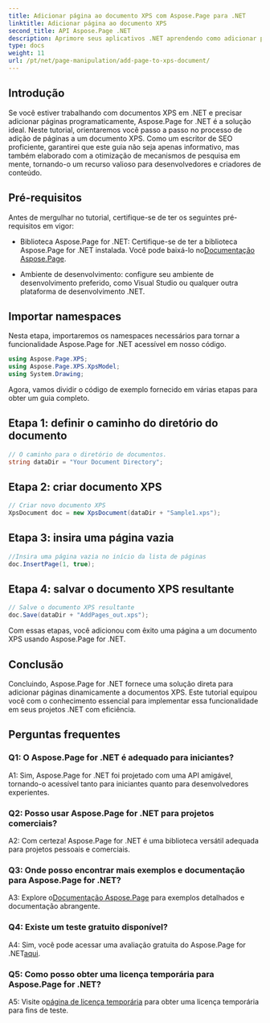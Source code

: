 ```yaml
---
title: Adicionar página ao documento XPS com Aspose.Page para .NET
linktitle: Adicionar página ao documento XPS
second_title: API Aspose.Page .NET
description: Aprimore seus aplicativos .NET aprendendo como adicionar páginas a documentos XPS com Aspose.Page for .NET. Siga nosso guia passo a passo para uma integração perfeita.
type: docs
weight: 11
url: /pt/net/page-manipulation/add-page-to-xps-document/
---
```

## Introdução

Se você estiver trabalhando com documentos XPS em .NET e precisar adicionar páginas programaticamente, Aspose.Page for .NET é a solução ideal. Neste tutorial, orientaremos você passo a passo no processo de adição de páginas a um documento XPS. Como um escritor de SEO proficiente, garantirei que este guia não seja apenas informativo, mas também elaborado com a otimização de mecanismos de pesquisa em mente, tornando-o um recurso valioso para desenvolvedores e criadores de conteúdo.

## Pré-requisitos

Antes de mergulhar no tutorial, certifique-se de ter os seguintes pré-requisitos em vigor:

-  Biblioteca Aspose.Page for .NET: Certifique-se de ter a biblioteca Aspose.Page for .NET instalada. Você pode baixá-lo no[Documentação Aspose.Page](https://reference.aspose.com/page/net/).

- Ambiente de desenvolvimento: configure seu ambiente de desenvolvimento preferido, como Visual Studio ou qualquer outra plataforma de desenvolvimento .NET.

## Importar namespaces

Nesta etapa, importaremos os namespaces necessários para tornar a funcionalidade Aspose.Page for .NET acessível em nosso código.

```csharp
using Aspose.Page.XPS;
using Aspose.Page.XPS.XpsModel;
using System.Drawing;
```

Agora, vamos dividir o código de exemplo fornecido em várias etapas para obter um guia completo.

## Etapa 1: definir o caminho do diretório do documento

```csharp
// O caminho para o diretório de documentos.
string dataDir = "Your Document Directory";
```

## Etapa 2: criar documento XPS

```csharp
// Criar novo documento XPS
XpsDocument doc = new XpsDocument(dataDir + "Sample1.xps");
```

## Etapa 3: insira uma página vazia

```csharp
//Insira uma página vazia no início da lista de páginas
doc.InsertPage(1, true);
```

## Etapa 4: salvar o documento XPS resultante

```csharp
// Salve o documento XPS resultante
doc.Save(dataDir + "AddPages_out.xps");
```

Com essas etapas, você adicionou com êxito uma página a um documento XPS usando Aspose.Page for .NET.

## Conclusão

Concluindo, Aspose.Page for .NET fornece uma solução direta para adicionar páginas dinamicamente a documentos XPS. Este tutorial equipou você com o conhecimento essencial para implementar essa funcionalidade em seus projetos .NET com eficiência.

## Perguntas frequentes

### Q1: O Aspose.Page for .NET é adequado para iniciantes?

A1: Sim, Aspose.Page for .NET foi projetado com uma API amigável, tornando-o acessível tanto para iniciantes quanto para desenvolvedores experientes.

### Q2: Posso usar Aspose.Page for .NET para projetos comerciais?

A2: Com certeza! Aspose.Page for .NET é uma biblioteca versátil adequada para projetos pessoais e comerciais.

### Q3: Onde posso encontrar mais exemplos e documentação para Aspose.Page for .NET?

 A3: Explore o[Documentação Aspose.Page](https://reference.aspose.com/page/net/) para exemplos detalhados e documentação abrangente.

### Q4: Existe um teste gratuito disponível?

A4: Sim, você pode acessar uma avaliação gratuita do Aspose.Page for .NET[aqui](https://releases.aspose.com/).

### Q5: Como posso obter uma licença temporária para Aspose.Page for .NET?

 A5: Visite o[página de licença temporária](https://purchase.aspose.com/temporary-license/) para obter uma licença temporária para fins de teste.

